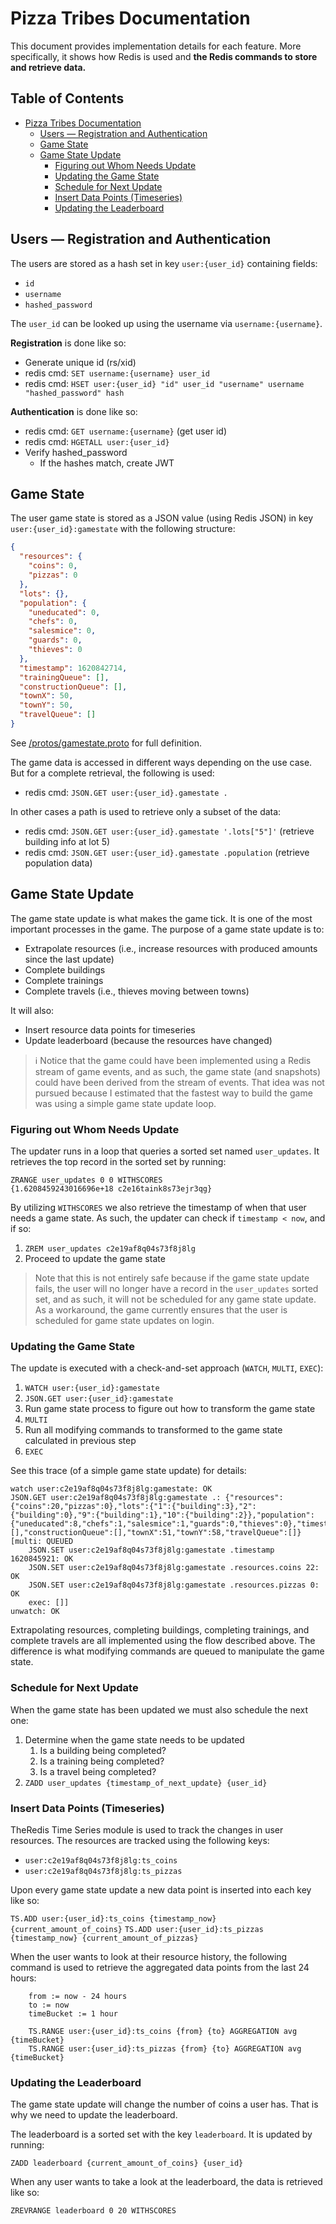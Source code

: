 # Pizza Tribes Documentation

This document provides implementation details for each feature. More specifically, it shows how Redis is used and **the Redis commands to store and retrieve data.**

## Table of Contents

* [Pizza Tribes Documentation](#pizza-tribes-documentation)
   * [Users — Registration and Authentication](#users--registration-and-authentication)
   * [Game State](#game-state)
   * [Game State Update](#game-state-update)
      * [Figuring out Whom Needs Update](#figuring-out-whom-needs-update)
      * [Updating the Game State](#updating-the-game-state)
      * [Schedule for Next Update](#schedule-for-next-update)
      * [Insert Data Points (Timeseries)](#insert-data-points-timeseries)
      * [Updating the Leaderboard](#updating-the-leaderboard)

## Users &mdash; Registration and Authentication

The users are stored as a hash set in key `user:{user_id}` containing fields:
- `id`
- `username`
- `hashed_password`

The `user_id` can be looked up using the username via `username:{username}`.

**Registration** is done like so:

- Generate unique id (rs/xid)
- redis cmd: `SET username:{username} user_id`
- redis cmd: `HSET user:{user_id} "id" user_id "username" username "hashed_password" hash`

**Authentication** is done like so:

- redis cmd: `GET username:{username}` (get user id)
- redis cmd: `HGETALL user:{user_id}`
- Verify hashed_password
	- If the hashes match, create JWT

## Game State

The user game state is stored as a JSON value (using Redis JSON) in key `user:{user_id}:gamestate` with the following structure:

```json
{
  "resources": {
    "coins": 0,
    "pizzas": 0
  },
  "lots": {},
  "population": {
    "uneducated": 0,
    "chefs": 0,
    "salesmice": 0,
    "guards": 0,
    "thieves": 0
  },
  "timestamp": 1620842714,
  "trainingQueue": [],
  "constructionQueue": [],
  "townX": 50,
  "townY": 50,
  "travelQueue": []
}
```

See [/protos/gamestate.proto](/protos/gamestate.proto) for full definition.

The game data is accessed in different ways depending on the use case. But for a complete retrieval, the following is used:

- redis cmd: `JSON.GET user:{user_id}.gamestate .`

In other cases a path is used to retrieve only a subset of the data:

- redis cmd: `JSON.GET user:{user_id}.gamestate '.lots["5"]'` (retrieve building info at lot 5)
- redis cmd: `JSON.GET user:{user_id}.gamestate .population` (retrieve population data)

## Game State Update

The game state update is what makes the game tick. It is one of the most important processes in the game. The purpose of a game state update is to:
- Extrapolate resources (i.e., increase resources with produced amounts since the last update)
- Complete buildings
- Complete trainings
- Complete travels (i.e., thieves moving between towns)

It will also:
- Insert resource data points for timeseries
- Update leaderboard (because the resources have changed)

> ℹ️ Notice that the game could have been implemented using a Redis stream of game events, and as such, the game state (and snapshots) could have been derived from the stream of events. That idea was not pursued because I estimated that the fastest way to build the game was using a simple game state update loop.

### Figuring out Whom Needs Update

The updater runs in a loop that queries a sorted set named `user_updates`. It retrieves the top record in the sorted set by running:

```
ZRANGE user_updates 0 0 WITHSCORES
{1.6208459243016696e+18 c2e16taink8s73ejr3qg}
```

By utilizing `WITHSCORES` we also retrieve the timestamp of when that user needs a game state. As such, the updater can check if `timestamp < now`, and if so:

1. `ZREM user_updates c2e19af8q04s73f8j8lg`
2. Proceed to update the game state

> Note that this is not entirely safe because if the game state update fails, the user will no longer have a record in the `user_updates` sorted set, and as such, it will not be scheduled for any game state update.
> As a workaround, the game currently ensures that the user is scheduled for game state updates on login.


### Updating the Game State

The update is executed with a check-and-set approach (`WATCH`, `MULTI`, `EXEC`):
1. `WATCH user:{user_id}:gamestate`
1. `JSON.GET user:{user_id}:gamestate`
1. Run game state process to figure out how to transform the game state
1. `MULTI`
1. Run all modifying commands to transformed to the game state calculated in previous step
1. `EXEC`


See this trace (of a simple game state update) for details:

```text
watch user:c2e19af8q04s73f8j8lg:gamestate: OK
JSON.GET user:c2e19af8q04s73f8j8lg:gamestate .: {"resources":{"coins":20,"pizzas":0},"lots":{"1":{"building":3},"2":{"building":0},"9":{"building":1},"10":{"building":2}},"population":{"uneducated":8,"chefs":1,"salesmice":1,"guards":0,"thieves":0},"timestamp":1620845911,"trainingQueue":[],"constructionQueue":[],"townX":51,"townY":58,"travelQueue":[]}
[multi: QUEUED
	JSON.SET user:c2e19af8q04s73f8j8lg:gamestate .timestamp 1620845921: OK
	JSON.SET user:c2e19af8q04s73f8j8lg:gamestate .resources.coins 22: OK
	JSON.SET user:c2e19af8q04s73f8j8lg:gamestate .resources.pizzas 0: OK
	exec: []]
unwatch: OK
```


Extrapolating resources, completing buildings, completing trainings, and complete travels are all implemented using the flow described above. The difference is what modifying commands are queued to manipulate the game state.

### Schedule for Next Update

When the game state has been updated we must also schedule the next one:

1. Determine when the game state needs to be updated
	1. Is a building being completed?
	1. Is a training being completed?
	1. Is a travel being completed?
1. `ZADD user_updates {timestamp_of_next_update} {user_id}`

### Insert Data Points (Timeseries)

TheRedis Time Series module is used to track the changes in user resources. The resources are tracked using the following keys:

- `user:c2e19af8q04s73f8j8lg:ts_coins`
- `user:c2e19af8q04s73f8j8lg:ts_pizzas`

Upon every game state update a new data point is inserted into each key like so:

`TS.ADD user:{user_id}:ts_coins {timestamp_now} {current_amount_of_coins}`
`TS.ADD user:{user_id}:ts_pizzas {timestamp_now} {current_amount_of_pizzas}`

When the user wants to look at their resource history, the following command is used to retrieve the aggregated data points from the last 24 hours:

```
	from := now - 24 hours
	to := now
	timeBucket := 1 hour

	TS.RANGE user:{user_id}:ts_coins {from} {to} AGGREGATION avg {timeBucket}
	TS.RANGE user:{user_id}:ts_pizzas {from} {to} AGGREGATION avg {timeBucket}
```

### Updating the Leaderboard

The game state update will change the number of coins a user has. That is why we need to update the leaderboard.

The leaderboard is a sorted set with the key `leaderboard`. It is updated by running:

```
ZADD leaderboard {current_amount_of_coins} {user_id}
```

When any user wants to take a look at the leaderboard, the data is retrieved like so:

```
ZREVRANGE leaderboard 0 20 WITHSCORES
```
